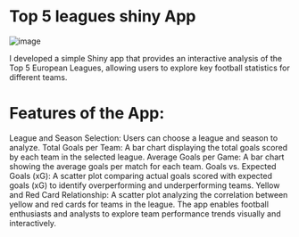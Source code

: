 # Top 5 leagues shiny App

![image](https://github.com/user-attachments/assets/8a85b5ae-6782-43b6-b204-4412a7f55134)

I developed a simple Shiny app that provides an interactive analysis of the Top 5 European Leagues, allowing users to explore key football statistics for different teams.

# Features of the App:
League and Season Selection: Users can choose a league and season to analyze.
Total Goals per Team: A bar chart displaying the total goals scored by each team in the selected league.
Average Goals per Game: A bar chart showing the average goals per match for each team.
Goals vs. Expected Goals (xG): A scatter plot comparing actual goals scored with expected goals (xG) to identify overperforming and underperforming teams.
Yellow and Red Card Relationship: A scatter plot analyzing the correlation between yellow and red cards for teams in the league.
The app enables football enthusiasts and analysts to explore team performance trends visually and interactively.
